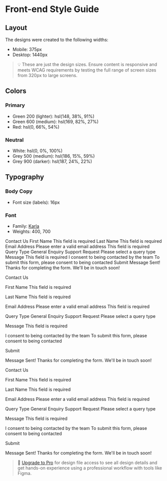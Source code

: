 # Front-end Style Guide

## Layout

The designs were created to the following widths:

- Mobile: 375px
- Desktop: 1440px

> 💡 These are just the design sizes. Ensure content is responsive and meets WCAG requirements by testing the full range of screen sizes from 320px to large screens.

## Colors

### Primary

- Green 200 (lighter): hsl(148, 38%, 91%)
- Green 600 (medium): hsl(169, 82%, 27%)
- Red: hsl(0, 66%, 54%)

### Neutral

- White: hsl(0, 0%, 100%)
- Grey 500 (medium): hsl(186, 15%, 59%)
- Grey 900 (darker): hsl(187, 24%, 22%)

## Typography

### Body Copy

- Font size (labels): 16px

### Font

- Family: [Karla](https://fonts.google.com/specimen/Karla)
- Weights: 400, 700

Contact Us First Name This field is required Last Name This field is required
Email Address Please enter a valid email address This field is required Query
Type General Enquiry Support Request Please select a query type Message This
field is required I consent to being contacted by the team To submit this form,
please consent to being contacted Submit Message Sent! Thanks for completing the
form. We'll be in touch soon!

Contact Us

First Name
This field is required

Last Name
This field is required

Email Address
Please enter a valid email address
This field is required

Query Type
General Enquiry
Support Request
Please select a query type

Message
This field is required

I consent to being contacted by the team
To submit this form, please consent to being contacted

Submit

Message Sent!
Thanks for completing the form. We'll be in touch soon!

Contact Us

First Name
This field is required

Last Name
This field is required

Email Address
Please enter a valid email address
This field is required

Query Type
General Enquiry
Support Request
Please select a query type

Message
This field is required

I consent to being contacted by the team
To submit this form, please consent to being contacted

Submit

Message Sent!
Thanks for completing the form. We'll be in touch soon!

> 💎 [Upgrade to Pro](https://www.frontendmentor.io/pro?ref=style-guide) for design file access to see all design details and get hands-on experience using a professional workflow with tools like Figma.
